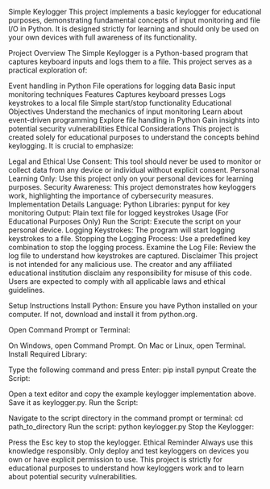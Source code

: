 Simple Keylogger
This project implements a basic keylogger for educational purposes, demonstrating fundamental concepts of input monitoring and file I/O in Python. It is designed strictly for learning and should only be used on your own devices with full awareness of its functionality.

Project Overview
The Simple Keylogger is a Python-based program that captures keyboard inputs and logs them to a file. This project serves as a practical exploration of:

Event handling in Python
File operations for logging data
Basic input monitoring techniques
Features
Captures keyboard presses
Logs keystrokes to a local file
Simple start/stop functionality
Educational Objectives
Understand the mechanics of input monitoring
Learn about event-driven programming
Explore file handling in Python
Gain insights into potential security vulnerabilities
Ethical Considerations
This project is created solely for educational purposes to understand the concepts behind keylogging. It is crucial to emphasize:

Legal and Ethical Use
Consent: This tool should never be used to monitor or collect data from any device or individual without explicit consent.
Personal Learning Only: Use this project only on your personal devices for learning purposes.
Security Awareness: This project demonstrates how keyloggers work, highlighting the importance of cybersecurity measures.
Implementation Details
Language: Python
Libraries: pynput for key monitoring
Output: Plain text file for logged keystrokes
Usage (For Educational Purposes Only)
Run the Script: Execute the script on your personal device.
Logging Keystrokes: The program will start logging keystrokes to a file.
Stopping the Logging Process: Use a predefined key combination to stop the logging process.
Examine the Log File: Review the log file to understand how keystrokes are captured.
Disclaimer
This project is not intended for any malicious use. The creator and any affiliated educational institution disclaim any responsibility for misuse of this code. Users are expected to comply with all applicable laws and ethical guidelines.

Setup Instructions
Install Python: Ensure you have Python installed on your computer. If not, download and install it from python.org.

Open Command Prompt or Terminal:

On Windows, open Command Prompt. On Mac or Linux, open Terminal.
Install Required Library:

Type the following command and press Enter:
pip install pynput
Create the Script:

Open a text editor and copy the example keylogger implementation above.
Save it as keylogger.py.
Run the Script:

Navigate to the script directory in the command prompt or terminal:
cd path_to_directory
Run the script:
python keylogger.py
Stop the Keylogger:

Press the Esc key to stop the keylogger.
Ethical Reminder
Always use this knowledge responsibly. Only deploy and test keyloggers on devices you own or have explicit permission to use. This project is strictly for educational purposes to understand how keyloggers work and to learn about potential security vulnerabilities.
